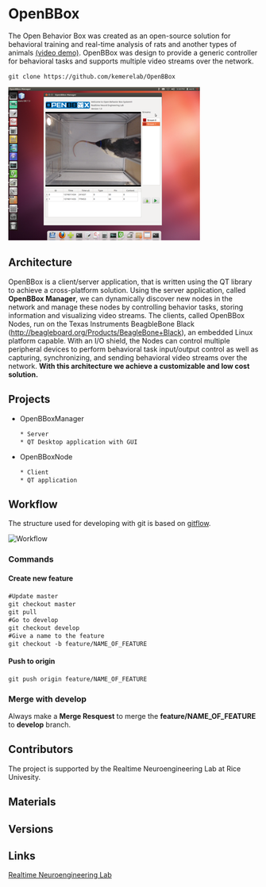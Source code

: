 # OpenBBox

The Open Behavior Box was created as an open-source solution for behavioral training and real-time analysis of rats and another types of animals [(video demo)](https://www.youtube.com/watch?v=OwMfYKOZyPs). OpenBBox was design to provide a generic controller for behavioral tasks and supports multiple video streams over the network. 

    git clone https://github.com/kemerelab/OpenBBox

![Open BBox Screenshot](/resources/OpenBBox_Screenshot.png "Open BBox Screenshot")

## Architecture

OpenBBox is a client/server application, that is written using the QT library to achieve a cross-platform solution. Using the server application, called **OpenBBox Manager**, we can dynamically discover new nodes in the network and manage these nodes by controlling behavior tasks, storing information and visualizing video streams. The clients, called OpenBBox Nodes, run on the Texas Instruments BeagbleBone Black (http://beagleboard.org/Products/BeagleBone+Black), an embedded Linux platform capable. With an I/O shield, the Nodes can control multiple peripheral devices to perform behavioral task input/output control as well as capturing, synchronizing, and sending behavioral video streams over the network. **With this architecture we achieve a customizable and low cost solution.**

## Projects 

* OpenBBoxManager
    
      * Server
      * QT Desktop application with GUI
    
* OpenBBoxNode
    
      * Client
      * QT application    

## Workflow

The structure used for developing with git is based on [gitflow](http://nvie.com/posts/a-successful-git-branching-model/).

![Workflow](http://nvie.com/img/2009/12/Screen-shot-2009-12-24-at-11.32.03.png "Workflow")

### Commands

#### Create new feature

    #Update master
    git checkout master
    git pull
    #Go to develop
    git checkout develop
    #Give a name to the feature
    git checkout -b feature/NAME_OF_FEATURE

#### Push to origin

    git push origin feature/NAME_OF_FEATURE
    
### Merge with develop

Always make a **Merge Resquest** to merge the **feature/NAME_OF_FEATURE** to **develop** branch.

## Contributors

The project is supported by the Realtime Neuroengineering Lab at Rice Univesity. 

## Materials

## Versions

## Links

[Realtime Neuroengineering Lab](http://nel.rice.edu/)
